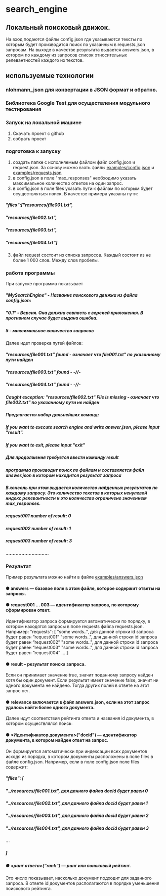 # search_engine
## Локальный поисковый движок.
На вход подаются файлы config.json где указываются тексты по которым будет производится поиск по указанным в requests.json запросам.
На выходе в качестве результата выдается answers.json, в котором по каждому из запросов список относительных релевантностей каждого из текстов.

## используемые технологии
### nlohmann_json для конвертации в JSON формат  и обратно.
### Библиотека Google Test для осуществления модульного тестирования

### Запуск на локальной машине
1. Скачать проект с github
2. собрать проект
### подготовка к запуску
   1. создать папке с исполняемым файлом файл config.json и request.json. За основу можно взять файлы [examples/config.json](https://github.com/Volkivanv/search_engine/blob/b7981cea67ab85779106c0222b659305192bc352/examples/config.json) и [examples/requests.json](https://github.com/Volkivanv/search_engine/blob/b7981cea67ab85779106c0222b659305192bc352/examples/requests.json)
   2. в config.json в поле "max_responses" необходимо указать максимальное количество ответов на один запрос.
   3. в config.json в поле files указать пути к файлам по которым будет осуществляться поиск. В качестве примера указаны пути:  
  ##### "files":["resources/file001.txt",
  #####          "resources/file002.txt",
  #####          "resources/file003.txt",
  #####          "resources/file004.txt"]
   3. файл request состоит из списка запросов. Каждый состоит из не более 1 000 слов. Между слов пробелы. 

### работа программы
При запуске программа показывает

 ##### "MySearchEngine" - Название поискового движка из файла config.json:
 ##### "0.1" - Версия. Она должна совпасть с версией приложения. В противном случае будет выдана ошибка.
 ##### 5 - максимальное количество запросов

Далее идет проверка путей файлов:

 ##### "resources/file001.txt" found - означает что file001.txt" по указанному пути найден
 ##### "resources/file003.txt" found - -//-
 ##### "resources/file004.txt" found - -//-
 ##### Caught exception: "resources/file002.txt" File is missing - означает что file002.txt" по указанному пути не найден
 ##### Предлагается набор дальнейших команд:
 ##### If you want to execute search engine and write answer.json, please input "result".
 ##### If you want to exit, please input "exit" 
 ##### Для продолжения требуется ввести команду result
 ##### программа производит поиск по файлам и составляется файл answer.json в котором находится результат запроса
 ##### В консоль при этом выдается количество найденных результатов по каждому запросу. Это количество текстов в которых ненулевой индекс релевантности и это количество ограничено значением max_responses.
 ##### request001 number of result: 0
 ##### request002 number of result: 1
 ##### request003 number of result: 3
 ##### ..............................

### Результат
Пример результата можно найти в файле [examples/answers.json](https://github.com/Volkivanv/search_engine/blob/b7981cea67ab85779106c0222b659305192bc352/examples/requests.json)

#### ● answers — базовое поле в этом файле, которое содержит ответы на запросы.
#### ● request001 … 003 — идентификатор запроса, по которому сформирован ответ.
Идентификатор запроса формируется автоматически по порядку, в котором
находятся запросы в поле requests файла requests.json. Например:
"requests": [
"some words..", для данной строки id запроса будет равен “request001”
"some words..", для данной строки id запроса будет равен “request002”
"some words..", для данной строки id запроса будет равен “request003”
"some words..", для данной строки id запроса будет равен “request004”
…
]
#### ● result – результат поиска запроса. 
Если он принимает значение true, значит поданному запросу найден хотя бы один документ. Если результат имеет значение
false, значит ни одного документа не найдено. Тогда других полей в ответе на
этот запрос нет.
#### ● relevance включается в файл answers.json, если на этот запрос удалось найти более одного документа.

Далее идут соответствия рейтинга ответа и названия id документа, в котором
осуществлялся поиск:

#### ● <Идентификатор документа>("docid") — идентификатор документа, в котором найден ответ на запрос. 
Он формируется автоматически при индексации всех
документов исходя из порядка, в котором документы расположены в поле files в
файле config.json. Например, если в поле config.json поле files содержит:
##### "files": [
##### "../resources/file001.txt", для данного файла docid будет равен 0
##### "../resources/file002.txt", для данного файла docid будет равен 1
##### "../resources/file003.txt", для данного файла docid будет равен 2
##### "../resources/file004.txt", для данного файла docid будет равен 3
##### …
##### ]
##### ● <ранг ответа>(“rank”) — ранг или поисковый рейтинг. 
Это число показывает, насколько документ подходит для заданного запроса. 
В ответе id документов располагаются в порядке уменьшения поискового рейтинга.
